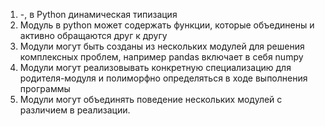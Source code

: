 1. -, в Python динамическая типизация
2. Модуль в python может содержать функции, которые объединены и активно обращаются друг к другу
3. Модули могут быть созданы из нескольких модулей для решения комплексных проблем, например pandas включает в себя numpy
4. Модули могут реализовывать конкретную специализацию для родителя-модуля и полиморфно определяться в ходе выполнения программы
5. Модули могут объединять поведение нескольких модулей с различием в реализации.